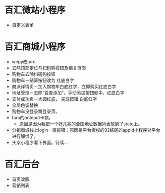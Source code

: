 # 百汇微站小程序
* 自定义表单

# 百汇商城小程序
* wepy改taro
* 去除顶部定位与扫码购按钮及相关页面
* 购物车去除扫码购按钮
* 购物车－结算按钮改为 红底白字
* 商派详情页－加入购物车白底红字，立即购买红底白字
* 地址管理－去除“百度添加“，手动添加按钮剧中，红底白字
* 支付成功页－大圆红底， 完成按钮 白底红字
* 全局色调替换
* 购物车没登录跳登录页。
* taro的onInput卡顿。
    - 原因是因为我把一个好几兆的全国地址数据列表放到了state上。
* 分销商城线上login一直报错：原因是平台授权的92结尾的appid小程序对平台进行解绑了。
* 头条小程序看下界面。待续...

# 百汇后台
* 首页改版
* 营销列表
